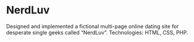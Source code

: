 # NerdLuv

Designed and implemented a fictional multi-page online dating site for desperate single geeks called “NerdLuv”. 
Technologies: HTML, CSS, PHP.

